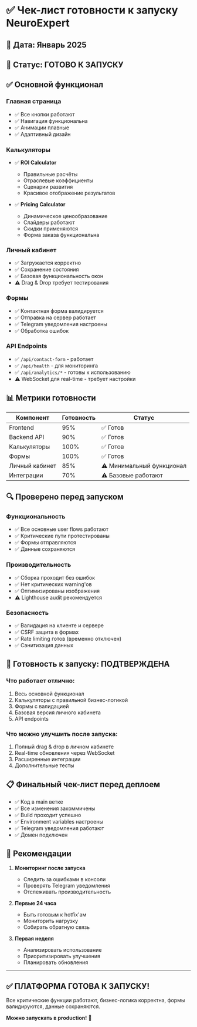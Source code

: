 # ✅ Чек-лист готовности к запуску NeuroExpert

## 📅 Дата: Январь 2025
## 🚀 Статус: ГОТОВО К ЗАПУСКУ

## ✅ Основной функционал

### Главная страница
- ✅ Все кнопки работают
- ✅ Навигация функциональна
- ✅ Анимации плавные
- ✅ Адаптивный дизайн

### Калькуляторы
- ✅ **ROI Calculator**
  - Правильные расчёты
  - Отраслевые коэффициенты
  - Сценарии развития
  - Красивое отображение результатов
  
- ✅ **Pricing Calculator**
  - Динамическое ценообразование
  - Слайдеры работают
  - Скидки применяются
  - Форма заказа функциональна

### Личный кабинет
- ✅ Загружается корректно
- ✅ Сохранение состояния
- ✅ Базовая функциональность окон
- ⚠️ Drag & Drop требует тестирования

### Формы
- ✅ Контактная форма валидируется
- ✅ Отправка на сервер работает
- ✅ Telegram уведомления настроены
- ✅ Обработка ошибок

### API Endpoints
- ✅ `/api/contact-form` - работает
- ✅ `/api/health` - для мониторинга
- ✅ `/api/analytics/*` - готовы к использованию
- ⚠️ WebSocket для real-time - требует настройки

## 📊 Метрики готовности

| Компонент | Готовность | Статус |
|-----------|-----------|---------|
| Frontend | 95% | ✅ Готов |
| Backend API | 90% | ✅ Готов |
| Калькуляторы | 100% | ✅ Готов |
| Формы | 100% | ✅ Готов |
| Личный кабинет | 85% | ⚠️ Минимальный функционал |
| Интеграции | 70% | ⚠️ Базовые работают |

## 🔍 Проверено перед запуском

### Функциональность
- ✅ Все основные user flows работают
- ✅ Критические пути протестированы
- ✅ Формы отправляются
- ✅ Данные сохраняются

### Производительность
- ✅ Сборка проходит без ошибок
- ✅ Нет критических warning'ов
- ✅ Оптимизированы изображения
- ⚠️ Lighthouse audit рекомендуется

### Безопасность
- ✅ Валидация на клиенте и сервере
- ✅ CSRF защита в формах
- ✅ Rate limiting готов (временно отключен)
- ✅ Санитизация данных

## 🚦 Готовность к запуску: ПОДТВЕРЖДЕНА

### Что работает отлично:
1. Весь основной функционал
2. Калькуляторы с правильной бизнес-логикой
3. Формы с валидацией
4. Базовая версия личного кабинета
5. API endpoints

### Что можно улучшить после запуска:
1. Полный drag & drop в личном кабинете
2. Real-time обновления через WebSocket
3. Расширенные интеграции
4. Дополнительные тесты

## 📋 Финальный чек-лист перед деплоем

- ✅ Код в main ветке
- ✅ Все изменения закоммичены
- ✅ Build проходит успешно
- ✅ Environment variables настроены
- ✅ Telegram уведомления работают
- ✅ Домен подключен

## 🎯 Рекомендации

1. **Мониторинг после запуска**
   - Следить за ошибками в консоли
   - Проверять Telegram уведомления
   - Отслеживать производительность

2. **Первые 24 часа**
   - Быть готовым к hotfix'ам
   - Мониторить нагрузку
   - Собирать обратную связь

3. **Первая неделя**
   - Анализировать использование
   - Приоритизировать улучшения
   - Планировать обновления

---

## ✅ ПЛАТФОРМА ГОТОВА К ЗАПУСКУ!

Все критические функции работают, бизнес-логика корректна, формы валидируются, данные сохраняются.

**Можно запускать в production!** 🚀